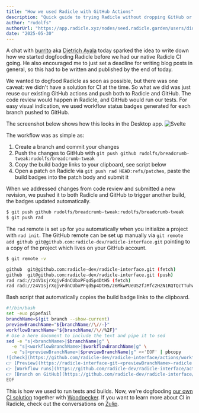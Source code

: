 ```yaml
---
title: "How we used Radicle with GitHub Actions"
description: "Quick guide to trying Radicle without dropping GitHub or whatever CI you’re using."
author: "rudolfs"
authorUrl: "https://app.radicle.xyz/nodes/seed.radicle.garden/users/did:key:z6MkwPUeUS2fJMfc2HZN1RQTQcTTuhw4HhPySB8JeUg2mVvx"
date: "2025-05-30"
---
```


A chat with [burrito](https://app.radicle.xyz/nodes/seed.radicle.garden/users/did:key:z6MkrubmdTJKR42YZd7yDYysyx4JRez1wmvxjpmhzhTMKxsr) aka [Dietrich Ayala](https://metafluff.com) today sparked the idea to write down how we started dogfooding Radicle before we had our native Radicle CI going. He also encouraged me to just set a deadline for writing blog posts in general, so this had to be written and published by the end of today.

We wanted to dogfood Radicle as soon as possible, but there was one caveat: we didn't have a solution for CI at the time. So what we did was just reuse our existing GitHub actions and push both to Radicle and GitHub. The code review would happen in Radicle, and GitHub would run our tests. For easy visual indication, we used workflow status badges generated for each branch pushed to GitHub.

The screenshot below shows how this looks in the Desktop app.
![Svelte](/blog/001-screenshot.png)

The workflow was as simple as:

1. Create a branch and commit your changes
2. Push the changes to GitHub with `git push github rudolfs/breadcrumb-tweak:rudolfs/breadcrumb-tweak`
3. Copy the build badge links to your clipboard, see script below
4. Open a patch on Radicle via `git push rad HEAD:refs/patches`, paste the build badges into the patch body and submit it

When we addressed changes from code review and submitted a new revision, we pushed it to both Radicle and GitHub to trigger another build, the badges updated automatically.

```sh
$ git push github rudolfs/breadcrumb-tweak:rudolfs/breadcrumb-tweak
$ git push rad
```

The `rad` remote is set up for you automatically when you initialize a project with `rad init`. The GitHub remote can be set up manually via `git remote add github git@github.com:radicle-dev/radicle-interface.git` pointing to a copy of the project which lives on your GitHub account.

```sh
$ git remote -v

github	git@github.com:radicle-dev/radicle-interface.git (fetch)
github	git@github.com:radicle-dev/radicle-interface.git (push)
rad	rad://z4V1sjrXqjvFdnCUbxPFqd5p4DtH5 (fetch)
rad	rad://z4V1sjrXqjvFdnCUbxPFqd5p4DtH5/z6MkwPUeUS2fJMfc2HZN1RQTQcTTuhw4HhPySB8JeUg2mVvx (push)
```

Bash script that automatically copies the build badge links to the clipboard.

```bash
#!/bin/bash
set -euo pipefail
branchName=$(git branch --show-current)
previewBranchName="${branchName//\//-}"
workflowBranchName="${branchName//\//%2F}"
# Use a here document to include the text and pipe it to sed
sed -e "s|<branchName>|$branchName|g" \
  -e "s|<workflowBranchName>|$workflowBranchName|g" \
  -e "s|<previewBranchName>|$previewBranchName|g" <<'EOF' | pbcopy
![check](https://github.com/radicle-dev/radicle-interface/actions/workflows/check.yml/badge.svg?branch=<branchName>) ![check-visual](https://github.com/radicle-dev/radicle-interface/actions/workflows/check-visual.yml/badge.svg?branch=<branchName>) ![check-unit-test](https://github.com/radicle-dev/radicle-interface/actions/workflows/check-unit-test.yml/badge.svg?branch=<branchName>) ![check-http-client-unit-test](https://github.com/radicle-dev/radicle-interface/actions/workflows/check-http-client-unit-test.yml/badge.svg?branch=<branchName>) ![check-radicle-httpd](https://github.com/radicle-dev/radicle-interface/actions/workflows/check-radicle-httpd.yml/badge.svg?branch=<branchName>) ![check-e2e](https://github.com/radicle-dev/radicle-interface/actions/workflows/check-e2e.yml/badge.svg?branch=<branchName>) ![check-build](https://github.com/radicle-dev/radicle-interface/actions/workflows/check-build.yml/badge.svg?branch=<branchName>) ![check-http](https://github.com/radicle-dev/radicle-interface/actions/workflows/check-radicle-httpd.yml/badge.svg?branch=<branchName>)
👉 [Preview](https://radicle-interface-git-<previewBranchName>-radicle.vercel.app)
👉 [Workflow runs](https://github.com/radicle-dev/radicle-interface/actions?query=branch%3A<workflowBranchName>)
👉 [Branch on GitHub](https://github.com/radicle-dev/radicle-interface/tree/<branchName>)
EOF
```

This is how we used to run tests and builds. Now, we're dogfooding [our own CI solution](https://app.radicle.xyz/nodes/ash.radicle.garden/rad:zwTxygwuz5LDGBq255RA2CbNGrz8) together with [Woodpecker](https://app.radicle.xyz/nodes/seed.radicle.garden/rad:z39Cf1XzrvCLRZZJRUZnx9D1fj5ws). If you want to learn more about CI in Radicle, check out the conversations on [Zulip](https://radicle.zulipchat.com/#narrow/channel/452370-radicle-ci).
